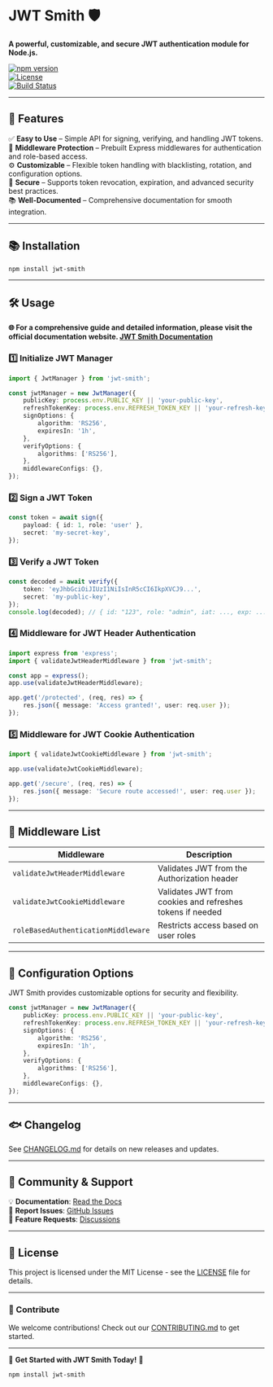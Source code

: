 # JWT Smith 🛡️

**A powerful, customizable, and secure JWT authentication module for Node.js.**

[![npm version](https://img.shields.io/npm/v/jwt-smith)](https://www.npmjs.com/package/jwt-smith)  
[![License](https://img.shields.io/github/license/ndkariyasena/jwt-smith)](LICENSE)  
[![Build Status](https://github.com/ndkariyasena/jwt-smith/actions/workflows/npm-publisher.yml/badge.svg)](https://github.com/ndkariyasena/jwt-smith/actions)

---

## 🚀 Features

✅ **Easy to Use** – Simple API for signing, verifying, and handling JWT tokens.  
🔐 **Middleware Protection** – Prebuilt Express middlewares for authentication and role-based access.  
⚙️ **Customizable** – Flexible token handling with blacklisting, rotation, and configuration options.  
📌 **Secure** – Supports token revocation, expiration, and advanced security best practices.  
📚 **Well-Documented** – Comprehensive documentation for smooth integration.

---

## 📚 Installation

```sh
npm install jwt-smith
```

---

## 🛠️ Usage

#### 🌐 For a comprehensive guide and detailed information, please visit the official documentation website. [**JWT Smith Documentation**](https://jwt-smith.ndkariyasena.com)

### 1️⃣ **Initialize JWT Manager**

```typescript
import { JwtManager } from 'jwt-smith';

const jwtManager = new JwtManager({
	publicKey: process.env.PUBLIC_KEY || 'your-public-key',
	refreshTokenKey: process.env.REFRESH_TOKEN_KEY || 'your-refresh-key',
	signOptions: {
		algorithm: 'RS256',
		expiresIn: '1h',
	},
	verifyOptions: {
		algorithms: ['RS256'],
	},
	middlewareConfigs: {},
});
```

### 2️⃣ **Sign a JWT Token**

```typescript
const token = await sign({
	payload: { id: 1, role: 'user' },
	secret: 'my-secret-key',
});
```

### 3️⃣ **Verify a JWT Token**

```typescript
const decoded = await verify({
	token: 'eyJhbGciOiJIUzI1NiIsInR5cCI6IkpXVCJ9...',
	secret: 'my-public-key',
});
console.log(decoded); // { id: "123", role: "admin", iat: ..., exp: ... }
```

### 4️⃣ **Middleware for JWT Header Authentication**

```typescript
import express from 'express';
import { validateJwtHeaderMiddleware } from 'jwt-smith';

const app = express();
app.use(validateJwtHeaderMiddleware);

app.get('/protected', (req, res) => {
	res.json({ message: 'Access granted!', user: req.user });
});
```

### 5️⃣ **Middleware for JWT Cookie Authentication**

```typescript
import { validateJwtCookieMiddleware } from 'jwt-smith';

app.use(validateJwtCookieMiddleware);

app.get('/secure', (req, res) => {
	res.json({ message: 'Secure route accessed!', user: req.user });
});
```

---

## 🧩 Middleware List

| Middleware                          | Description                                               |
| ----------------------------------- | --------------------------------------------------------- |
| `validateJwtHeaderMiddleware`       | Validates JWT from the Authorization header               |
| `validateJwtCookieMiddleware`       | Validates JWT from cookies and refreshes tokens if needed |
| `roleBasedAuthenticationMiddleware` | Restricts access based on user roles                      |

---

## 🔧 Configuration Options

JWT Smith provides customizable options for security and flexibility.

```typescript
const jwtManager = new JwtManager({
	publicKey: process.env.PUBLIC_KEY || 'your-public-key',
	refreshTokenKey: process.env.REFRESH_TOKEN_KEY || 'your-refresh-key',
	signOptions: {
		algorithm: 'RS256',
		expiresIn: '1h',
	},
	verifyOptions: {
		algorithms: ['RS256'],
	},
	middlewareConfigs: {},
});
```

---

## 🐟 Changelog

See [CHANGELOG.md](./CHANGELOG.md) for details on new releases and updates.

---

## 💬 Community & Support

💡 **Documentation**: [Read the Docs](https://your-docs-site.com)  
🐛 **Report Issues**: [GitHub Issues](https://github.com/yourusername/jwt-smith/issues)  
🌟 **Feature Requests**: [Discussions](https://github.com/yourusername/jwt-smith/discussions)

---

## 🐜 License

This project is licensed under the MIT License - see the [LICENSE](./LICENSE) file for details.

---

### 🎯 Contribute

We welcome contributions! Check out our [CONTRIBUTING.md](./CONTRIBUTING.md) to get started.

---

🚀 **Get Started with JWT Smith Today!** 🚀

```sh
npm install jwt-smith
```
